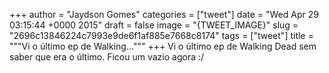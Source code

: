 
+++
author = "Jaydson Gomes"
categories = ["tweet"]
date = "Wed Apr 29 03:15:44 +0000 2015"
draft = false
image = "{TWEET_IMAGE}"
slug = "2696c13846224c7993e9de6f1af885e7668c8174"
tags = ["tweet"]
title = """Vi o último ep de Walking..."""
+++
Vi o último ep de Walking Dead sem saber que era o último. Ficou um vazio agora :/
